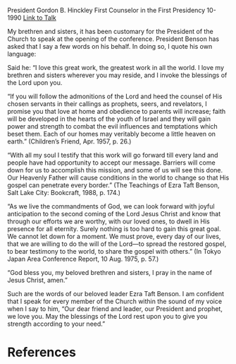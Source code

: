 President Gordon B. Hinckley
First Counselor in the First Presidency
10-1990
[Link to Talk](https://www.churchofjesuschrist.org/study/general-conference/1990/10/this-work-will-go-forward?lang=eng)

My brethren and sisters, it has been customary for the President of the Church to speak at the opening of the conference. President Benson has asked that I say a few words on his behalf. In doing so, I quote his own language:

Said he: “I love this great work, the greatest work in all the world. I love my brethren and sisters wherever you may reside, and I invoke the blessings of the Lord upon you.

“If you will follow the admonitions of the Lord and heed the counsel of His chosen servants in their callings as prophets, seers, and revelators, I promise you that love at home and obedience to parents will increase; faith will be developed in the hearts of the youth of Israel and they will gain power and strength to combat the evil influences and temptations which beset them. Each of our homes may veritably become a little heaven on earth.” (Children’s Friend, Apr. 1957, p. 26.)

“With all my soul I testify that this work will go forward till every land and people have had opportunity to accept our message. Barriers will come down for us to accomplish this mission, and some of us will see this done. Our Heavenly Father will cause conditions in the world to change so that His gospel can penetrate every border.” (The Teachings of Ezra Taft Benson, Salt Lake City: Bookcraft, 1988, p. 174.)

“As we live the commandments of God, we can look forward with joyful anticipation to the second coming of the Lord Jesus Christ and know that through our efforts we are worthy, with our loved ones, to dwell in His presence for all eternity. Surely nothing is too hard to gain this great goal. We cannot let down for a moment. We must prove, every day of our lives, that we are willing to do the will of the Lord—to spread the restored gospel, to bear testimony to the world, to share the gospel with others.” (In Tokyo Japan Area Conference Report, 10 Aug. 1975, p. 57.)

“God bless you, my beloved brethren and sisters, I pray in the name of Jesus Christ, amen.”

Such are the words of our beloved leader Ezra Taft Benson. I am confident that I speak for every member of the Church within the sound of my voice when I say to him, “Our dear friend and leader, our President and prophet, we love you. May the blessings of the Lord rest upon you to give you strength according to your need.”

# References
